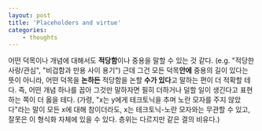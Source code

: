 ```yaml
--- 
layout: post 
title: 'Placeholders and virtue' 
categories:
    - thoughts
---
```


어떤 덕목이나 개념에 대해서도 **적당함**이나 중용을 말할 수 있는 것 같다. (e.g. "적당한 사랑/관심", "비겁함과 만용 사이 용기")
근데 그건 모든 덕목**안에** 중용의 길이 있다는 뜻이 아니라, 어떤 덕목을 **논하든** 적당함을 논할 **수가 있다**고 말하는 편이 더 적확할 테다. 즉, 어떤 개념 하나를 꼽아 그것만 말하자면 필히 더하거나 덜할 일이 생긴다고 표현하는 쪽이 더 옳을 테다. (가령, "x는 y에게 테크토닉을 추며 노란 모자를 주지 않았다"라는 말이 모든 x에 대해 참이더라도, x는 테크토닉-노란 모자와는 무관할 수 있고, 잘못은 이 형식화 자체에 있을 수 있다. 층위는 다르지만 같은 결의 비유다.)
